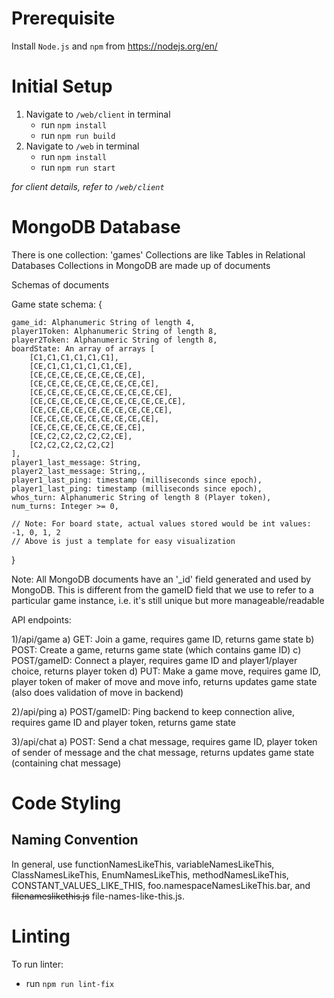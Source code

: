 # Prerequisite
Install `Node.js` and `npm` from https://nodejs.org/en/ 

# Initial Setup
1. Navigate to `/web/client` in terminal
   * run `npm install`
   * run `npm run build`
2. Navigate to `/web` in terminal
   * run `npm install`
   * run `npm run start`

*for client details, refer to `/web/client`*

# MongoDB Database
There is one collection: 'games'
Collections are like Tables in Relational Databases
Collections in MongoDB are made up of documents

Schemas of documents

Game state schema:
{

    game_id: Alphanumeric String of length 4,
    player1Token: Alphanumeric String of length 8,
    player2Token: Alphanumeric String of length 8,
    boardState: An array of arrays [
        [C1,C1,C1,C1,C1,C1],
        [CE,C1,C1,C1,C1,C1,CE],
        [CE,CE,CE,CE,CE,CE,CE,CE],
        [CE,CE,CE,CE,CE,CE,CE,CE,CE],
        [CE,CE,CE,CE,CE,CE,CE,CE,CE,CE],
        [CE,CE,CE,CE,CE,CE,CE,CE,CE,CE,CE],
        [CE,CE,CE,CE,CE,CE,CE,CE,CE,CE],
        [CE,CE,CE,CE,CE,CE,CE,CE,CE],
        [CE,CE,CE,CE,CE,CE,CE,CE],
        [CE,C2,C2,C2,C2,C2,CE],
        [C2,C2,C2,C2,C2,C2]
    ],
    player1_last_message: String,
    player2_last_message: String,,
    player1_last_ping: timestamp (milliseconds since epoch),
    player1_last_ping: timestamp (milliseconds since epoch),
    whos_turn: Alphanumeric String of length 8 (Player token),
    num_turns: Integer >= 0,

    // Note: For board state, actual values stored would be int values: -1, 0, 1, 2
    // Above is just a template for easy visualization

}

Note: All MongoDB documents have an '_id' field generated
and used by MongoDB. This is different from the gameID field 
that we use to refer to a particular game instance, i.e.
it's still unique but more manageable/readable

API endpoints:

1)/api/game
a) GET: Join a game, requires game ID, returns game state
b) POST: Create a game, returns game state (which contains game ID)
c) POST/gameID: Connect a player, requires game ID and player1/player choice, returns player token
d) PUT: Make a game move, requires game ID, player token of maker of move and move info, returns updates game state (also does validation of move in backend)

2)/api/ping
a) POST/gameID: Ping backend to keep connection alive, requires game ID and player token, returns game state

3)/api/chat
a) POST: Send a chat message, requires game ID, player token of sender of message and the chat message, returns updates game state (containing chat message)

# Code Styling

## Naming Convention
In general, use functionNamesLikeThis, variableNamesLikeThis, ClassNamesLikeThis, EnumNamesLikeThis, methodNamesLikeThis, CONSTANT_VALUES_LIKE_THIS, foo.namespaceNamesLikeThis.bar, and ~~filenameslikethis.js~~ file-names-like-this.js.

# Linting
To run linter:
   * run `npm run lint-fix`

